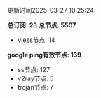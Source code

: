 更新时间2025-03-27 10:25:24

**总订阅: 23**
**总节点: 5507**
- vless节点: 14

**google ping有效节点: 139**
- ss节点: 127
- v2ray节点: 5
- trojan节点: 7
